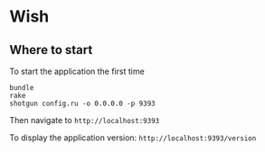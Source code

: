 Wish
==========================

## Where to start
To start the application the first time
```
bundle
rake
shotgun config.ru -o 0.0.0.0 -p 9393
```

Then navigate to `http://localhost:9393`

To display the application version: `http://localhost:9393/version`
